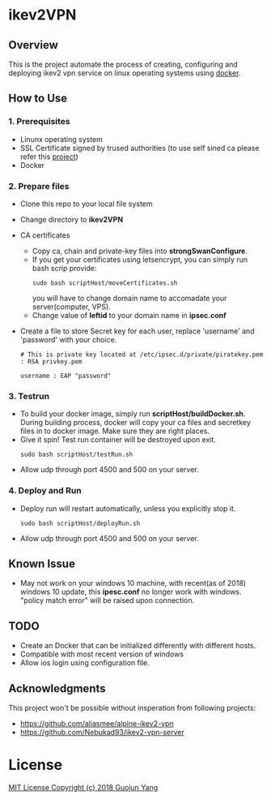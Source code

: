 # ikev2VPN 

## Overview 
This is the project automate the process of creating, configuring and deploying ikev2 vpn service on linux operating systems using [docker](https://docs.docker.com/get-started/).

## How to Use

### 1. Prerequisites
- Linunx operating system
- SSL Certificate signed by trused authorities (to use self sined ca please refer this [project](https://github.com/aliasmee/alpine-ikev2-vpn))
- Docker

### 2. Prepare files
- Clone this repo to your local file system
- Change directory to **ikev2VPN**
- CA certificates
    - Copy ca, chain and private-key files into **strongSwanConfigure**.
    - If you get your certificates using letsencrypt, you can simply run bash scrip provide:
        ```
        sudo bash scriptHost/moveCertificates.sh
        ```
        you will have to change domain name to accomadate your server(computer, VPS).
    - Change value of **leftid** to your domain name in **ipsec.conf**

- Create a file to store Secret key for each user, replace 'username' and 'password' with your choice.
    ```
    # This is private key located at /etc/ipsec.d/private/piratekey.pem
    : RSA privkey.pem
    
    username : EAP "password"
    ```

### 3. Testrun
- To build your docker image, simply run **scriptHost/buildDocker.sh**. During building process, docker will copy your ca files and secretkey files in to docker image. Make sure they are right places.
- Give it spin! Test run container will be destroyed upon exit.
    ```
    sudo bash scriptHost/testRun.sh
    ```
- Allow udp through port 4500 and 500 on your server.

### 4. Deploy and Run
- Deploy run will restart automatically, unless you explicitly stop it.
    ```
    sudo bash scriptHost/deployRun.sh
    ```
- Allow udp through port 4500 and 500 on your server.

## Known Issue
- May not work on your windows 10 machine, with recent(as of 2018) windows 10 update, this **ipesc.conf** no longer work with windows. "policy match error" will be raised upon connection.

## TODO
- Create an Docker that can be initialized differently with different hosts.
- Compatible with most recent version of windows
- Allow ios login using configuration file.

## Acknowledgments
This project won't be possible without insperation from following projects:
- https://github.com/aliasmee/alpine-ikev2-vpn
- https://github.com/Nebukad93/ikev2-vpn-server

# License
[MIT License Copyright (c) 2018 Guojun Yang](./LICENSE)
